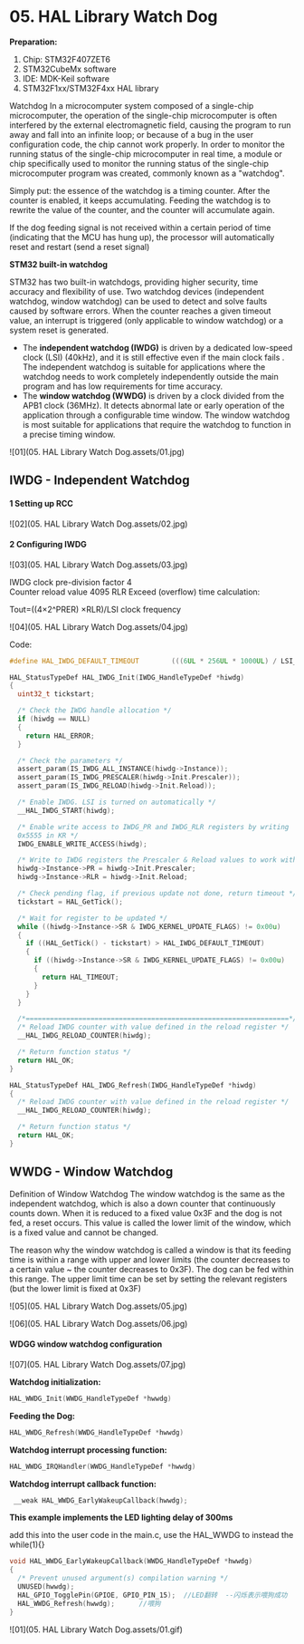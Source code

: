 # 05. HAL Library Watch Dog



**Preparation:**

1. Chip: STM32F407ZET6
2. STM32CubeMx software
3. IDE: MDK-Keil software
4. STM32F1xx/STM32F4xx HAL library 

Watchdog
 In a microcomputer system composed of a single-chip microcomputer, the operation of the single-chip microcomputer is often interfered by the external electromagnetic field, causing the program to run away and fall into an infinite loop; or because of a bug in the user configuration code, the chip cannot work properly. In order to monitor the running status of the single-chip microcomputer in real time, a module or chip specifically used to monitor the running status of the single-chip microcomputer program was created, commonly known as a "watchdog". 

Simply put: the essence of the watchdog is a timing counter. After the counter is enabled, it keeps accumulating. Feeding the watchdog is to rewrite the value of the counter, and the counter will accumulate again.

If the dog feeding signal is not received within a certain period of time (indicating that the MCU has hung up), the processor will automatically reset and restart (send a reset signal)

**STM32 built-in watchdog**

STM32 has two built-in watchdogs, providing higher security, time accuracy and flexibility of use. Two watchdog devices (independent watchdog, window watchdog) can be used to detect and solve faults caused by software errors. When the counter reaches a given timeout value, an interrupt is triggered (only applicable to window watchdog) or a system reset is generated.

- The **independent watchdog (IWDG)** is driven by a dedicated low-speed clock (LSI) (40kHz), and it is still effective even if the main clock fails . The independent watchdog is suitable for applications where the watchdog needs to work completely independently outside the main program and has low requirements for time accuracy.
- The **window watchdog (WWDG)** is driven by a clock divided from the APB1 clock (36MHz). It detects abnormal late or early operation of the application through a configurable time window. The window watchdog is most suitable for applications that require the watchdog to function in a precise timing window.

![01](05. HAL Library Watch Dog.assets/01.jpg)



## IWDG - Independent Watchdog

#### 1 Setting up RCC

![02](05. HAL Library Watch Dog.assets/02.jpg)

#### 2 Configuring IWDG

![03](05. HAL Library Watch Dog.assets/03.jpg)

   IWDG clock pre-division factor 4   
 Counter reload value 4095    RLR
Exceed (overflow) time calculation:

 Tout=((4×2^PRER) ×RLR)/LSI clock frequency

![04](05. HAL Library Watch Dog.assets/04.jpg)

Code:

```c
#define HAL_IWDG_DEFAULT_TIMEOUT        (((6UL * 256UL * 1000UL) / LSI_VALUE) + ((LSI_STARTUP_TIME / 1000UL) + 1UL))

HAL_StatusTypeDef HAL_IWDG_Init(IWDG_HandleTypeDef *hiwdg)
{
  uint32_t tickstart;

  /* Check the IWDG handle allocation */
  if (hiwdg == NULL)
  {
    return HAL_ERROR;
  }

  /* Check the parameters */
  assert_param(IS_IWDG_ALL_INSTANCE(hiwdg->Instance));
  assert_param(IS_IWDG_PRESCALER(hiwdg->Init.Prescaler));
  assert_param(IS_IWDG_RELOAD(hiwdg->Init.Reload));

  /* Enable IWDG. LSI is turned on automatically */
  __HAL_IWDG_START(hiwdg);

  /* Enable write access to IWDG_PR and IWDG_RLR registers by writing
  0x5555 in KR */
  IWDG_ENABLE_WRITE_ACCESS(hiwdg);

  /* Write to IWDG registers the Prescaler & Reload values to work with */
  hiwdg->Instance->PR = hiwdg->Init.Prescaler;
  hiwdg->Instance->RLR = hiwdg->Init.Reload;

  /* Check pending flag, if previous update not done, return timeout */
  tickstart = HAL_GetTick();

  /* Wait for register to be updated */
  while ((hiwdg->Instance->SR & IWDG_KERNEL_UPDATE_FLAGS) != 0x00u)
  {
    if ((HAL_GetTick() - tickstart) > HAL_IWDG_DEFAULT_TIMEOUT)
    {
      if ((hiwdg->Instance->SR & IWDG_KERNEL_UPDATE_FLAGS) != 0x00u)
      {
        return HAL_TIMEOUT;
      }
    }
  }

  /*=================================================================*/
  /* Reload IWDG counter with value defined in the reload register */
  __HAL_IWDG_RELOAD_COUNTER(hiwdg);

  /* Return function status */
  return HAL_OK;
}

HAL_StatusTypeDef HAL_IWDG_Refresh(IWDG_HandleTypeDef *hiwdg)
{
  /* Reload IWDG counter with value defined in the reload register */
  __HAL_IWDG_RELOAD_COUNTER(hiwdg);

  /* Return function status */
  return HAL_OK;
}
```





## WWDG - Window Watchdog

Definition of Window Watchdog
The window watchdog is the same as the independent watchdog, which is also a down counter that continuously counts down. When it is reduced to a fixed value 0x3F and the dog is not fed, a reset occurs. This value is called the lower limit of the window, which is a fixed value and cannot be changed.

The reason why the window watchdog is called a window is that its feeding time is within a range with upper and lower limits (the counter decreases to a certain value ~ the counter decreases to 0x3F). The dog can be fed within this range. The upper limit time can be set by setting the relevant registers (but the lower limit is fixed at 0x3F)

![05](05. HAL Library Watch Dog.assets/05.jpg)

![06](05. HAL Library Watch Dog.assets/06.jpg)

#### **WDGG window watchdog configuration**

![07](05. HAL Library Watch Dog.assets/07.jpg)

**Watchdog initialization:**

```c
HAL_WWDG_Init(WWDG_HandleTypeDef *hwwdg)
```

**Feeding the Dog:**

```c
HAL_WWDG_Refresh(WWDG_HandleTypeDef *hwwdg)
```

**Watchdog interrupt processing function:**

```c
HAL_WWDG_IRQHandler(WWDG_HandleTypeDef *hwwdg)
```

**Watchdog interrupt callback function:**

```c
 __weak HAL_WWDG_EarlyWakeupCallback(hwwdg);
```



**This example implements the LED lighting delay of 300ms**

add this into the user code in the main.c, use the HAL_WWDG to instead the while(1){}

```c
void HAL_WWDG_EarlyWakeupCallback(WWDG_HandleTypeDef *hwwdg)
{
  /* Prevent unused argument(s) compilation warning */
  UNUSED(hwwdg);
  HAL_GPIO_TogglePin(GPIOE, GPIO_PIN_15);  //LED翻转  --闪烁表示喂狗成功
  HAL_WWDG_Refresh(hwwdg);      //喂狗
}
```

![01](05. HAL Library Watch Dog.assets/01.gif)